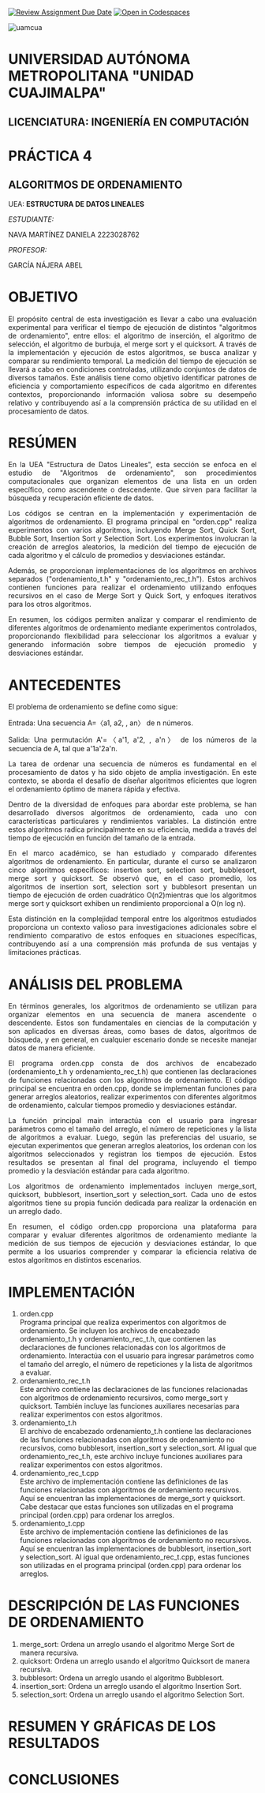 [![Review Assignment Due Date](https://classroom.github.com/assets/deadline-readme-button-24ddc0f5d75046c5622901739e7c5dd533143b0c8e959d652212380cedb1ea36.svg)](https://classroom.github.com/a/ke8zCzPd)
[![Open in Codespaces](https://classroom.github.com/assets/launch-codespace-7f7980b617ed060a017424585567c406b6ee15c891e84e1186181d67ecf80aa0.svg)](https://classroom.github.com/open-in-codespaces?assignment_repo_id=13517812)

![uamcua](https://github.com/AGN-Teaching/practica-4-algoritmos-de-ordenamiento-daniii2012/assets/125592302/5429fc6a-4532-4f92-9632-426cedf21a92)

# UNIVERSIDAD AUTÓNOMA METROPOLITANA "UNIDAD CUAJIMALPA"
## LICENCIATURA: INGENIERÍA EN COMPUTACIÓN
# PRÁCTICA 4
## ALGORITMOS DE ORDENAMIENTO


UEA: **ESTRUCTURA DE DATOS LINEALES**



*ESTUDIANTE:*


NAVA MARTÍNEZ DANIELA                 2223028762



*PROFESOR:*


GARCÍA NÁJERA ABEL


# OBJETIVO 
<p align="justify">
El propósito central de esta investigación es llevar a cabo una evaluación experimental para verificar el tiempo de ejecución de distintos "algoritmos de ordenamiento", entre ellos: el algoritmo de inserción, el algoritmo de selección, el algoritmo de burbuja, el merge sort y el quicksort. A través de la implementación y ejecución de estos algoritmos, se busca analizar y comparar su rendimiento temporal. La medición del tiempo de ejecución se llevará a cabo en condiciones controladas, utilizando conjuntos de datos de diversos tamaños. Este análisis tiene como objetivo identificar patrones de eficiencia y comportamiento específicos de cada algoritmo en diferentes contextos, proporcionando información valiosa sobre su desempeño relativo y contribuyendo así a la comprensión práctica de su utilidad en el procesamiento de datos.
</p>



# RESÚMEN
<p align="justify">
En la UEA "Estructura de Datos Lineales", esta sección se enfoca en el estudio de "Algoritmos de ordenamiento", son procedimientos computacionales que organizan elementos de una lista en un orden específico, como ascendente o descendente. Que sirven para facilitar la búsqueda y recuperación eficiente de datos.
</p>

<p align="justify">
Los códigos se centran en la implementación y experimentación de algoritmos de ordenamiento. El programa principal en "orden.cpp" realiza experimentos con varios algoritmos, incluyendo Merge Sort, Quick Sort, Bubble Sort, Insertion Sort y Selection Sort. Los experimentos involucran la creación de arreglos aleatorios, la medición del tiempo de ejecución de cada algoritmo y el cálculo de promedios y desviaciones estándar.
</p>

<p align="justify">
Además, se proporcionan implementaciones de los algoritmos en archivos separados ("ordenamiento_t.h" y "ordenamiento_rec_t.h"). Estos archivos contienen funciones para realizar el ordenamiento utilizando enfoques recursivos en el caso de Merge Sort y Quick Sort, y enfoques iterativos para los otros algoritmos.
</p>

<p align="justify">
En resumen, los códigos permiten analizar y comparar el rendimiento de diferentes algoritmos de ordenamiento mediante experimentos controlados, proporcionando flexibilidad para seleccionar los algoritmos a evaluar y generando información sobre tiempos de ejecución promedio y desviaciones estándar.
</p>



# ANTECEDENTES

<p align="justify">
El problema de ordenamiento se define como sigue:
</p>

<p align="justify">
Entrada: Una secuencia A=〈a1, a2, , an〉 de n números.
</p>

<p align="justify">
Salida: Una permutación A'=〈a'1, a'2, , a'n〉 de los números de la secuencia de A, tal que a'1a'2a'n.
</p>

<p align="justify">
La tarea de ordenar una secuencia de números es fundamental en el procesamiento de datos y ha sido objeto de amplia investigación. En este contexto, se aborda el desafío de diseñar algoritmos eficientes que logren el ordenamiento óptimo de manera rápida y efectiva.
</p>

<p align="justify">
Dentro de la diversidad de enfoques para abordar este problema, se han desarrollado diversos algoritmos de ordenamiento, cada uno con características particulares y rendimientos variables. La distinción entre estos algoritmos radica principalmente en su eficiencia, medida a través del tiempo de ejecución en función del tamaño de la entrada.
</p>

<p align="justify">
En el marco académico, se han estudiado y comparado diferentes algoritmos de ordenamiento. En particular, durante el curso se analizaron cinco algoritmos específicos: insertion sort, selection sort, bubblesort, merge sort y quicksort. Se observó que, en el caso promedio, los algoritmos de insertion sort, selection sort y bubblesort presentan un tiempo de ejecución de orden cuadrático O(n2)mientras que los algoritmos merge sort y quicksort exhiben un rendimiento proporcional a O(n log n).
</p>

<p align="justify">
Esta distinción en la complejidad temporal entre los algoritmos estudiados proporciona un contexto valioso para investigaciones adicionales sobre el rendimiento comparativo de estos enfoques en situaciones específicas, contribuyendo así a una comprensión más profunda de sus ventajas y limitaciones prácticas.
</p>



# ANÁLISIS DEL PROBLEMA

<p align="justify">
En términos generales, los algoritmos de ordenamiento se utilizan para organizar elementos en una secuencia de manera ascendente o descendente. Estos son fundamentales en ciencias de la computación y son aplicados en diversas áreas, como bases de datos, algoritmos de búsqueda, y en general, en cualquier escenario donde se necesite manejar datos de manera eficiente.
</p>

<p align="justify">
El programa orden.cpp consta de dos archivos de encabezado (ordenamiento_t.h y ordenamiento_rec_t.h) que contienen las declaraciones de funciones relacionadas con los algoritmos de ordenamiento. El código principal se encuentra en orden.cpp, donde se implementan funciones para generar arreglos aleatorios, realizar experimentos con diferentes algoritmos de ordenamiento, calcular tiempos promedio y desviaciones estándar.
</p>

<p align="justify">
La función principal main interactúa con el usuario para ingresar parámetros como el tamaño del arreglo, el número de repeticiones y la lista de algoritmos a evaluar. Luego, según las preferencias del usuario, se ejecutan experimentos que generan arreglos aleatorios, los ordenan con los algoritmos seleccionados y registran los tiempos de ejecución. Estos resultados se presentan al final del programa, incluyendo el tiempo promedio y la desviación estándar para cada algoritmo.
</p>

<p align="justify">
Los algoritmos de ordenamiento implementados incluyen merge_sort, quicksort, bubblesort, insertion_sort y selection_sort. Cada uno de estos algoritmos tiene su propia función dedicada para realizar la ordenación en un arreglo dado.
</p>

<p align="justify">
En resumen, el código orden.cpp proporciona una plataforma para comparar y evaluar diferentes algoritmos de ordenamiento mediante la medición de sus tiempos de ejecución y desviaciones estándar, lo que permite a los usuarios comprender y comparar la eficiencia relativa de estos algoritmos en distintos escenarios.
</p>



# IMPLEMENTACIÓN
<ol>
  <li>orden.cpp</li>
  Programa principal que realiza experimentos con algoritmos de ordenamiento. Se incluyen los archivos de encabezado ordenamiento_t.h y ordenamiento_rec_t.h, que contienen las declaraciones de funciones relacionadas con los algoritmos de ordenamiento. Interactúa con el usuario para ingresar parámetros como el tamaño del arreglo, el número de repeticiones y la lista de algoritmos a evaluar. 
  <li>ordenamiento_rec_t.h</li>
  Este archivo contiene las declaraciones de las funciones relacionadas con algoritmos de ordenamiento recursivos, como merge_sort y quicksort. También incluye las funciones auxiliares necesarias para realizar experimentos con estos algoritmos.
  <li>ordenamiento_t.h</li>
  El archivo de encabezado ordenamiento_t.h contiene las declaraciones de las funciones relacionadas con algoritmos de ordenamiento no recursivos, como bubblesort, insertion_sort y selection_sort. Al igual que ordenamiento_rec_t.h, este archivo incluye funciones auxiliares para realizar experimentos con estos algoritmos.
  <li>ordenamiento_rec_t.cpp</li>
  Este archivo de implementación contiene las definiciones de las funciones relacionadas con algoritmos de ordenamiento recursivos. Aquí se encuentran las implementaciones de merge_sort y quicksort. Cabe destacar que estas funciones son utilizadas en el programa principal (orden.cpp) para ordenar los arreglos.
  <li>ordenamiento_t.cpp</li>
  Este archivo de implementación contiene las definiciones de las funciones relacionadas con algoritmos de ordenamiento no recursivos. Aquí se encuentran las implementaciones de bubblesort, insertion_sort y selection_sort. Al igual que ordenamiento_rec_t.cpp, estas funciones son utilizadas en el programa principal (orden.cpp) para ordenar los arreglos.
</ol>



# DESCRIPCIÓN DE LAS FUNCIONES DE ORDENAMIENTO
<ol>
  <li>merge_sort: Ordena un arreglo usando el algoritmo Merge Sort de manera recursiva.</li>
  <li>quicksort: Ordena un arreglo usando el algoritmo Quicksort de manera recursiva.</li>
  <li>bubblesort: Ordena un arreglo usando el algoritmo Bubblesort.</li>
  <li>insertion_sort: Ordena un arreglo usando el algoritmo Insertion Sort.</li>
  <li>selection_sort: Ordena un arreglo usando el algoritmo Selection Sort.</li>
</ol>



# RESUMEN Y GRÁFICAS DE LOS RESULTADOS 


# CONCLUSIONES
